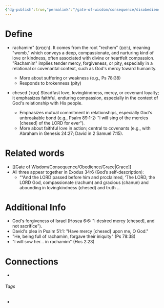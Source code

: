 ```yaml
---
{"dg-publish":true,"permalink":"/gate-of-wisdom/consequence/disobedience/mercy/","tags":["#GateWisdom","#ConsequenceDisobedience"]}
---
```


# Define
- rachamim" (רַחֲמִים). It comes from the root "rechem" (רֶחֶם), meaning "womb," which conveys a deep, compassionate, and nurturing kind of love or kindness, often associated with divine or heartfelt compassion. "Rachamim" implies tender mercy, forgiveness, or pity, especially in a relational or covenantal context, such as God's mercy toward humanity.
	- More about suffering or weakness (e.g., Ps 78:38)
	- Responds to brokenness (pity)

- chesed (חֶסֶד) Steadfast love, lovingkindness, mercy, or covenant loyalty; it emphasizes faithful, enduring compassion, especially in the context of God's relationship with His people. 
	- Emphasizes mutual commitment in relationships, especially God's unbreakable bond (e.g., Psalm 89:1-2: "I will sing of the mercies [chesed] of the LORD for ever").
	- More about faithful love in action; central to covenants (e.g., with Abraham in Genesis 24:27; David in 2 Samuel 7:15).

# Related words
- [[Gate of Wisdom/Consequence/Obedience/Grace\|Grace]]
- All three appear together in Exodus 34:6 (God’s self-description):
	- ““And the LORD passed before him and proclaimed, ‘The LORD, the LORD God,  compassionate (rachum) and gracious (chanun) and abounding in lovingkindness (chesed) and truth ... 

# Additional Info
- God's forgiveness of Israel (Hosea 6:6: "I desired mercy [chesed], and not sacrifice").
- David's plea in Psalm 51:1: "Have mercy [chesed] upon me, O God."
- "He, being full of rachamim, forgave their iniquity" (Ps 78:38)
- "I will sow her... in rachamim" (Hos 2:23)





# Connections


- 

###### Tags
- 